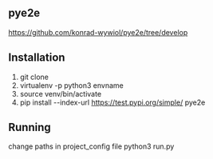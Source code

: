 ## pye2e
https://github.com/konrad-wywiol/pye2e/tree/develop

## Installation
1. git clone  
2. virtualenv -p python3 envname  
3. source venv/bin/activate  
4. pip install --index-url https://test.pypi.org/simple/ pye2e  

## Running
change paths in project_config file
python3 run.py
